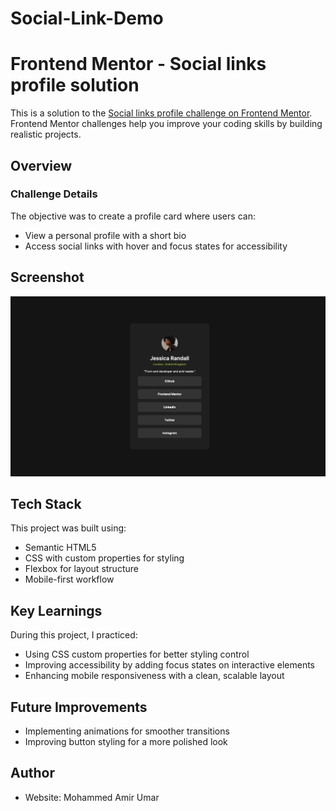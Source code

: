 # Social-Link-Demo
# Frontend Mentor - Social links profile solution

This is a solution to the [Social links profile challenge on Frontend Mentor](https://www.frontendmentor.io/challenges/social-links-profile-UG32l9m6dQ). Frontend Mentor challenges help you improve your coding skills by building realistic projects. 


## Overview

### Challenge Details
The objective was to create a profile card where users can:

- View a personal profile with a short bio
- Access social links with hover and focus states for accessibility


## Screenshot

[![social link](https://github.com/frontdev-arch/Social-Link-Demo/blob/d1a4af896584c48e96dcb6a92d6fa518a6b349fa/127.0.0.1_5500-Social-links-profile.jpeg)](https://github.com/frontdev-arch/Social-Link-Demo/blob/d1a4af896584c48e96dcb6a92d6fa518a6b349fa/127.0.0.1_5500-Social-links-profile.jpeg)




## Tech Stack

This project was built using:

- Semantic HTML5
- CSS with custom properties for styling
- Flexbox for layout structure
- Mobile-first workflow

## Key Learnings

During this project, I practiced:

- Using CSS custom properties for better styling control
- Improving accessibility by adding focus states on interactive elements
- Enhancing mobile responsiveness with a clean, scalable layout

## Future Improvements
- Implementing animations for smoother transitions
- Improving button styling for a more polished look

## Author

- Website: Mohammed Amir Umar

